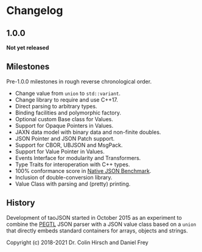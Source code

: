 # Changelog

## 1.0.0

**Not yet released**

## Milestones

Pre-1.0.0 milestones in rough reverse chronological order.

* Change value from `union` to `std::variant`.
* Change library to require and use C++17.
* Direct parsing to arbitrary types.
* Binding facilities and polymorphic factory.
* Optional custom Base class for Values.
* Support for Opaque Pointers in Values.
* JAXN data model with binary data and non-finite doubles.
* JSON Pointer and JSON Patch support.
* Support for CBOR, UBJSON and MsgPack.
* Support for Value Pointer in Values.
* Events Interface for modularity and Transformers.
* Type Traits for interoperation with C++ types.
* 100% conformance score in [Native JSON Benchmark](https://github.com/miloyip/nativejson-benchmark).
* Inclusion of double-conversion library.
* Value Class with parsing and (pretty) printing.

## History

Development of taoJSON started in October 2015 as an experiment to combine the [PEGTL](https://github.com/taocpp/PEGTL) JSON parser with a JSON value class based on a `union` that directly embeds standard containers for arrays, objects and strings.

Copyright (c) 2018-2021 Dr. Colin Hirsch and Daniel Frey
